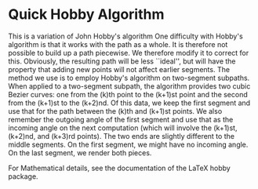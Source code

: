 # Quick Hobby Algorithm

This is a variation of John Hobby's algorithm 
One difficulty with Hobby's algorithm is that it works with the path as a whole.
It is therefore not possible to build up a path piecewise.
We therefore modify it to correct for this.
Obviously, the resulting path will be less ``ideal'', but will have the property that adding new points will not affect earlier segments.
The method we use is to employ Hobby's algorithm on two-segment subpaths.
When applied to a two-segment subpath, the algorithm provides two cubic Bezier curves: one from the \(k\)th point to the \(k+1\)st point and the second from the \(k+1\)st to the \(k+2\)nd.
Of this data, we keep the first segment and use that for the path between the \(k\)th and \(k+1\)st points.
We also remember the outgoing angle of the first segment and use that as the incoming angle on the next computation (which will involve the \(k+1\)st, \(k+2\)nd, and \(k+3\)rd points).
The two ends are slightly different to the middle segments.
On the first segment, we might have no incoming angle.
On the last segment, we render both pieces.

For Mathematical details, see the documentation of the LaTeX hobby package.

